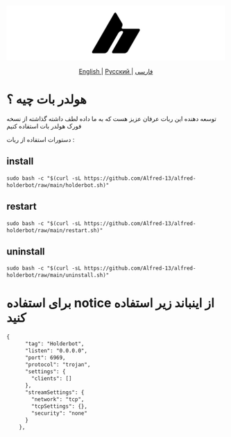 ![Example Image](holderbotcover.png)

<p align="center">
  <a href="./README.md">
	English
	</a>
	|
	<a href="./README_ru.md">
	Русский
	</a>
	|
	<a href="./README_fa.md">
	فارسی
	</a>

</p>

# هولدر بات چیه ؟

توسعه دهنده این ربات عرفان عزیز هست که به ما داده لطف داشته گذاشته از نسخه فورک هولدر بات استفاده کنیم



دستورات استفاده از ربات :


## install
```
sudo bash -c "$(curl -sL https://github.com/Alfred-13/alfred-holderbot/raw/main/holderbot.sh)"
```
## restart
```
sudo bash -c "$(curl -sL https://github.com/Alfred-13/alfred-holderbot/raw/main/restart.sh)"
```
## uninstall
```
sudo bash -c "$(curl -sL https://github.com/Alfred-13/alfred-holderbot/raw/main/uninstall.sh)"
```

# برای استفاده notice از اینباند زیر استفاده کنید 


```
{
      "tag": "Holderbot",
      "listen": "0.0.0.0",
      "port": 6969,
      "protocol": "trojan",
      "settings": {
        "clients": []
      },
      "streamSettings": {
        "network": "tcp",
        "tcpSettings": {},
        "security": "none"
      }
    },
```


